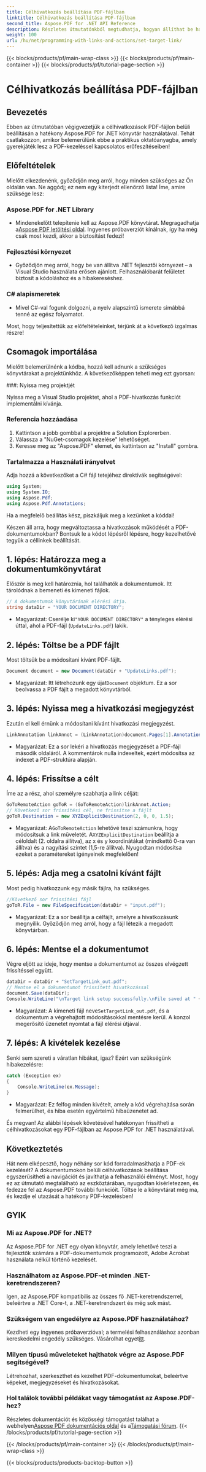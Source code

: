 ```yaml
---
title: Célhivatkozás beállítása PDF-fájlban
linktitle: Célhivatkozás beállítása PDF-fájlban
second_title: Aspose.PDF for .NET API Reference
description: Részletes útmutatónkból megtudhatja, hogyan állíthat be hatékonyan célhivatkozásokat PDF-fájlokban az Aspose.PDF for .NET használatával. Tökéletes a dokumentumok navigációjának javítására.
weight: 100
url: /hu/net/programming-with-links-and-actions/set-target-link/
---
```


{{< blocks/products/pf/main-wrap-class >}}
{{< blocks/products/pf/main-container >}}
{{< blocks/products/pf/tutorial-page-section >}}

# Célhivatkozás beállítása PDF-fájlban

## Bevezetés

Ebben az útmutatóban végigvezetjük a célhivatkozások PDF-fájlon belüli beállításán a hatékony Aspose.PDF for .NET könyvtár használatával. Tehát csatlakozzon, amikor belemerülünk ebbe a praktikus oktatóanyagba, amely gyerekjáték lesz a PDF-kezeléssel kapcsolatos erőfeszítéseiben!

## Előfeltételek

Mielőtt elkezdenénk, győződjön meg arról, hogy minden szükséges az Ön oldalán van. Ne aggódj; ez nem egy kiterjedt ellenőrző lista! Íme, amire szüksége lesz:

### Aspose.PDF for .NET Library
-  Mindenekelőtt telepítenie kell az Aspose.PDF könyvtárat. Megragadhatja a[Aspose PDF letöltési oldal](https://releases.aspose.com/pdf/net/). Ingyenes próbaverziót kínálnak, így ha még csak most kezdi, akkor a biztosítást fedezi!

### Fejlesztési környezet
- Győződjön meg arról, hogy be van állítva .NET fejlesztői környezet – a Visual Studio használata erősen ajánlott. Felhasználóbarát felületet biztosít a kódoláshoz és a hibakereséshez.

### C# alapismeretek
- Mivel C#-val fogunk dolgozni, a nyelv alapszintű ismerete simábbá tenné az egész folyamatot.

Most, hogy teljesítettük az előfeltételeinket, térjünk át a következő izgalmas részre!

## Csomagok importálása

Mielőtt belemerülnénk a kódba, hozzá kell adnunk a szükséges könyvtárakat a projektünkhöz. A következőképpen teheti meg ezt gyorsan:

###: Nyissa meg projektjét 

Nyissa meg a Visual Studio projektet, ahol a PDF-hivatkozás funkciót implementálni kívánja.

### Referencia hozzáadása 

1. Kattintson a jobb gombbal a projektre a Solution Explorerben.
2. Válassza a "NuGet-csomagok kezelése" lehetőséget.
3. Keresse meg az "Aspose.PDF" elemet, és kattintson az "Install" gombra.

### Tartalmazza a Használati irányelvet 

Adja hozzá a következőket a C# fájl tetejéhez direktívák segítségével:
```csharp
using System;
using System.IO;
using Aspose.Pdf;
using Aspose.Pdf.Annotations;
```

Ha a megfelelő beállítás kész, piszkáljuk meg a kezünket a kóddal!

Készen áll arra, hogy megváltoztassa a hivatkozások működését a PDF-dokumentumokban? Bontsuk le a kódot lépésről lépésre, hogy kezelhetővé tegyük a céllinkek beállítását.

## 1. lépés: Határozza meg a dokumentumkönyvtárat 

Először is meg kell határoznia, hol találhatók a dokumentumok. Itt tárolódnak a bemeneti és kimeneti fájlok. 

```csharp
// A dokumentumok könyvtárának elérési útja.
string dataDir = "YOUR DOCUMENT DIRECTORY";
```

-  Magyarázat: Cserélje ki`"YOUR DOCUMENT DIRECTORY"` a tényleges elérési úttal, ahol a PDF-fájl (`UpdateLinks.pdf`) lakik.

## 2. lépés: Töltse be a PDF fájlt 

Most töltsük be a módosítani kívánt PDF-fájlt. 

```csharp
Document document = new Document(dataDir + "UpdateLinks.pdf");
```

-  Magyarázat: Itt létrehozunk egy újat`Document` objektum. Ez a sor beolvassa a PDF fájlt a megadott könyvtárból.

## 3. lépés: Nyissa meg a hivatkozási megjegyzést 

Ezután el kell érnünk a módosítani kívánt hivatkozási megjegyzést. 

```csharp
LinkAnnotation linkAnnot = (LinkAnnotation)document.Pages[1].Annotations[1];
```

- Magyarázat: Ez a sor lekéri a hivatkozás megjegyzését a PDF-fájl második oldaláról. A kommentárok nulla indexeltek, ezért módosítsa az indexet a PDF-struktúra alapján.

## 4. lépés: Frissítse a célt

Íme az a rész, ahol személyre szabhatja a link célját:

```csharp
GoToRemoteAction goToR = (GoToRemoteAction)linkAnnot.Action;
// Következő sor frissítési cél, ne frissítse a fájlt
goToR.Destination = new XYZExplicitDestination(2, 0, 0, 1.5);
```

-  Magyarázat: A`GoToRemoteAction` lehetővé teszi számunkra, hogy módosítsuk a link műveletét. A`XYZExplicitDestination` beállítja a céloldalt (2. oldalra állítva), az x és y koordinátákat (mindkettő 0-ra van állítva) és a nagyítási szintet (1,5-re állítva). Nyugodtan módosítsa ezeket a paramétereket igényeinek megfelelően!

## 5. lépés: Adja meg a csatolni kívánt fájlt 

Most pedig hivatkozzunk egy másik fájlra, ha szükséges. 

```csharp
//Következő sor frissítési fájl
goToR.File = new FileSpecification(dataDir + "input.pdf");
```

- Magyarázat: Ez a sor beállítja a célfájlt, amelyre a hivatkozásunk megnyílik. Győződjön meg arról, hogy a fájl létezik a megadott könyvtárban.

## 6. lépés: Mentse el a dokumentumot 

Végre eljött az ideje, hogy mentse a dokumentumot az összes elvégzett frissítéssel együtt. 

```csharp
dataDir = dataDir + "SetTargetLink_out.pdf";
// Mentse el a dokumentumot frissített hivatkozással
document.Save(dataDir);
Console.WriteLine("\nTarget link setup successfully.\nFile saved at " + dataDir);
```

-  Magyarázat: A kimeneti fájl neve`SetTargetLink_out.pdf`, és a dokumentum a végrehajtott módosításokkal mentésre kerül. A konzol megerősítő üzenetet nyomtat a fájl elérési útjával.

## 7. lépés: A kivételek kezelése 

Senki sem szereti a váratlan hibákat, igaz? Ezért van szükségünk hibakezelésre:

```csharp
catch (Exception ex)
{
	Console.WriteLine(ex.Message);
}
```

- Magyarázat: Ez felfog minden kivételt, amely a kód végrehajtása során felmerülhet, és hiba esetén egyértelmű hibaüzenetet ad.

És megvan! Az alábbi lépések követésével hatékonyan frissítheti a célhivatkozásokat egy PDF-fájlban az Aspose.PDF for .NET használatával.

## Következtetés

Hát nem elképesztő, hogy néhány sor kód forradalmasíthatja a PDF-ek kezelését? A dokumentumokon belüli célhivatkozások beállítása egyszerűsítheti a navigációt és javíthatja a felhasználói élményt. Most, hogy ez az útmutató megtalálható az eszköztárában, nyugodtan kísérletezzen, és fedezze fel az Aspose.PDF további funkcióit. Töltse le a könyvtárat még ma, és kezdje el utazását a hatékony PDF-kezelésben!

## GYIK

### Mi az Aspose.PDF for .NET?
Az Aspose.PDF for .NET egy olyan könyvtár, amely lehetővé teszi a fejlesztők számára a PDF-dokumentumok programozott, Adobe Acrobat használata nélkül történő kezelését.

### Használhatom az Aspose.PDF-et minden .NET-keretrendszeren?
Igen, az Aspose.PDF kompatibilis az összes fő .NET-keretrendszerrel, beleértve a .NET Core-t, a .NET-keretrendszert és még sok mást.

### Szükségem van engedélyre az Aspose.PDF használatához?
 Kezdheti egy ingyenes próbaverzióval; a termelési felhasználáshoz azonban kereskedelmi engedély szükséges. Vásárolhat egyet[itt](https://purchase.aspose.com/buy).

### Milyen típusú műveleteket hajthatok végre az Aspose.PDF segítségével?
Létrehozhat, szerkeszthet és kezelhet PDF-dokumentumokat, beleértve képeket, megjegyzéseket és hivatkozásokat.

### Hol találok további példákat vagy támogatást az Aspose.PDF-hez?
 Részletes dokumentációt és közösségi támogatást találhat a webhelyen[Aspose PDF dokumentációs oldal](https://reference.aspose.com/pdf/net/) és a[Támogatási fórum](https://forum.aspose.com/c/pdf/10).
{{< /blocks/products/pf/tutorial-page-section >}}

{{< /blocks/products/pf/main-container >}}
{{< /blocks/products/pf/main-wrap-class >}}

{{< blocks/products/products-backtop-button >}}
